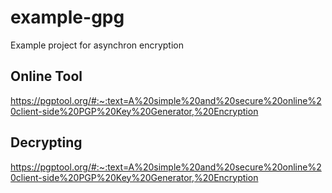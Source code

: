# example-gpg

Example project for asynchron encryption

## Online Tool

<https://pgptool.org/#:~:text=A%20simple%20and%20secure%20online%20client-side%20PGP%20Key%20Generator,%20Encryption>

## Decrypting

<https://pgptool.org/#:~:text=A%20simple%20and%20secure%20online%20client-side%20PGP%20Key%20Generator,%20Encryption>
